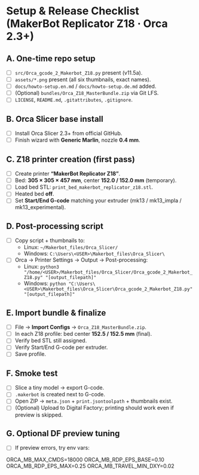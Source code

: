 # Setup & Release Checklist (MakerBot Replicator Z18 · Orca 2.3+)

## A. One-time repo setup
- [ ] `src/Orca_gcode_2_Makerbot_Z18.py` present (v11.5a).
- [ ] `assets/*.png` present (all six thumbnails, exact names).
- [ ] `docs/howto-setup.en.md` / `docs/howto-setup.de.md` added.
- [ ] (Optional) `bundles/Orca_Z18_MasterBundle.zip` via Git LFS.
- [ ] `LICENSE`, `README.md`, `.gitattributes`, `.gitignore`.

## B. Orca Slicer base install
- [ ] Install Orca Slicer 2.3+ from official GitHub.
- [ ] Finish wizard with **Generic Marlin**, nozzle **0.4 mm**.

## C. Z18 printer creation (first pass)
- [ ] Create printer **“MakerBot Replicator Z18”**.
- [ ] Bed: **305 × 305 × 457 mm**, center **152.0 / 152.0 mm** (temporary).
- [ ] Load bed STL: `print_bed_makerbot_replicator_z18.stl`.
- [ ] Heated bed **off**.
- [ ] Set **Start/End G-code** matching your extruder (mk13 / mk13_impla / mk13_experimental).

## D. Post-processing script
- [ ] Copy script + thumbnails to:
  - Linux: `~/Makerbot_files/Orca_Slicer/`
  - Windows: `C:\Users\<USER>\Makerbot_files\Orca_Slicer\`
- [ ] Orca → Printer Settings → Output → Post-processing:
  - Linux: `python3 "/home/<USER>/Makerbot_files/Orca_Slicer/Orca_gcode_2_Makerbot_Z18.py" "[output_filepath]"`
  - Windows: `python "C:\Users\<USER>\Makerbot_files\Orca_Slicer\Orca_gcode_2_Makerbot_Z18.py" "[output_filepath]"`

## E. Import bundle & finalize
- [ ] File → **Import Configs** → `Orca_Z18_MasterBundle.zip`.
- [ ] In each Z18 profile: bed center **152.5 / 152.5 mm** (final).
- [ ] Verify bed STL still assigned.
- [ ] Verify Start/End G-code per extruder.
- [ ] Save profile.

## F. Smoke test
- [ ] Slice a tiny model → export G-code.
- [ ] `.makerbot` is created next to G-code.
- [ ] Open ZIP → `meta.json` + `print.jsontoolpath` + thumbnails exist.
- [ ] (Optional) Upload to Digital Factory; printing should work even if preview is skipped.

## G. Optional DF preview tuning
- [ ] If preview errors, try env vars:

ORCA_MB_MAX_CMDS=18000
ORCA_MB_RDP_EPS_BASE=0.10
ORCA_MB_RDP_EPS_MAX=0.25
ORCA_MB_TRAVEL_MIN_DXY=0.02
